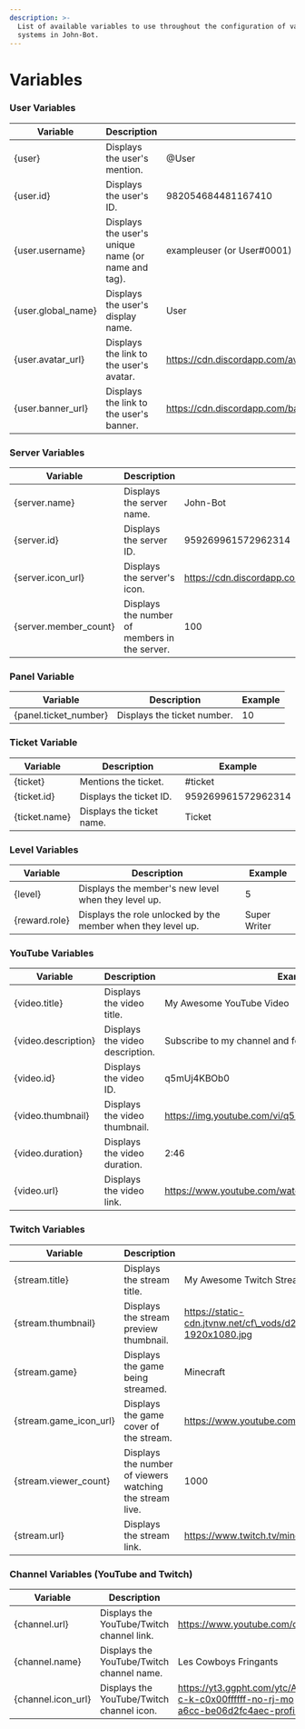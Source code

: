 ```yaml
---
description: >-
  List of available variables to use throughout the configuration of various
  systems in John-Bot.
---
```


# Variables

### User Variables

| Variable            | Description                                        | Example                                                                                     |
| ------------------- | -------------------------------------------------- | ------------------------------------------------------------------------------------------- |
| {user}              | Displays the user's mention.                       | @User                                                                                       |
| {user.id}           | Displays the user's ID.                            | 982054684481167410                                                                          |
| {user.username}     | Displays the user's unique name (or name and tag). | exampleuser (or User#0001)                                                                  |
| {user.global\_name} | Displays the user's display name.                  | User                                                                                        |
| {user.avatar\_url}  | Displays the link to the user's avatar.            | https://cdn.discordapp.com/avatars/958547309728256081/c83207e3ef95fb6c9198562d0d04714f.webp |
| {user.banner\_url}  | Displays the link to the user's banner.            | https://cdn.discordapp.com/banners/958547309728256081/ebdcb6a0f0d8340a4c93549cc0925f9a.webp |

### Server Variables

| Variable               | Description                                   | Example                                                                                   |
| ---------------------- | --------------------------------------------- | ----------------------------------------------------------------------------------------- |
| {server.name}          | Displays the server name.                     | John-Bot                                                                                  |
| {server.id}            | Displays the server ID.                       | 959269961572962314                                                                        |
| {server.icon\_url}     | Displays the server's icon.                   | https://cdn.discordapp.com/icons/959269961572962314/01f8699526e02fd34266e07835bd1de5.webp |
| {server.member\_count} | Displays the number of members in the server. | 100                                                                                       |

### Panel Variable

| Variable               | Description                 | Example |
| ---------------------- | --------------------------- | ------- |
| {panel.ticket\_number} | Displays the ticket number. | 10      |

### Ticket Variable

| Variable      | Description               | Example            |
| ------------- | ------------------------- | ------------------ |
| {ticket}      | Mentions the ticket.      | #ticket            |
| {ticket.id}   | Displays the ticket ID.   | 959269961572962314 |
| {ticket.name} | Displays the ticket name. | Ticket             |

### Level Variables

| Variable      | Description                                                  | Example      |
| ------------- | ------------------------------------------------------------ | ------------ |
| {level}       | Displays the member's new level when they level up.          | 5            |
| {reward.role} | Displays the role unlocked by the member when they level up. | Super Writer |

### YouTube Variables

| Variable            | Description                     | Example                                                  |
| ------------------- | ------------------------------- | -------------------------------------------------------- |
| {video.title}       | Displays the video title.       | My Awesome YouTube Video                                 |
| {video.description} | Displays the video description. | Subscribe to my channel and follow me on social media!   |
| {video.id}          | Displays the video ID.          | q5mUj4KBOb0                                              |
| {video.thumbnail}   | Displays the video thumbnail.   | https://img.youtube.com/vi/q5mUj4KBOb0/maxresdefault.jpg |
| {video.duration}    | Displays the video duration.    | 2:46                                                     |
| {video.url}         | Displays the video link.        | https://www.youtube.com/watch?v=q5mUj4KBOb0              |

### Twitch Variables

| Variable                 | Description                                              | Example                                                                                                                                  |
| ------------------------ | -------------------------------------------------------- | ---------------------------------------------------------------------------------------------------------------------------------------- |
| {stream.title}           | Displays the stream title.                               | My Awesome Twitch Stream                                                                                                                 |
| {stream.thumbnail}       | Displays the stream preview thumbnail.                   | https://static-cdn.jtvnw.net/cf\_vods/d2nvs31859zcd8/7598d62e16e0c582f970\_minecraft\_42915955291\_1697387135/thumb/thumb0-1920x1080.jpg |
| {stream.game}            | Displays the game being streamed.                        | Minecraft                                                                                                                                |
| {stream.game\_icon\_url} | Displays the game cover of the stream.                   | https://www.youtube.com/watch?v=q5mUj4KBOb0                                                                                              |
| {stream.viewer\_count}   | Displays the number of viewers watching the stream live. | 1000                                                                                                                                     |
| {stream.url}             | Displays the stream link.                                | https://www.twitch.tv/minecraft                                                                                                          |

### Channel Variables (YouTube and Twitch)

| Variable            | Description                               | Example                                                                                                                                                                                                                                |
| ------------------- | ----------------------------------------- | -------------------------------------------------------------------------------------------------------------------------------------------------------------------------------------------------------------------------------------- |
| {channel.url}       | Displays the YouTube/Twitch channel link. | https://www.youtube.com/channel/UCZuEgzPq-NvOpd9NO0BGV5Q **OR** https://www.twitch.tv/minecraft                                                                                                                                        |
| {channel.name}      | Displays the YouTube/Twitch channel name. | Les Cowboys Fringants                                                                                                                                                                                                                  |
| {channel.icon\_url} | Displays the YouTube/Twitch channel icon. | https://yt3.ggpht.com/ytc/AIdro\_kW\_w6T3kawT7TZh99MUbevUopZLNhe\_5Mxag3RwTOg8mE=s800-c-k-c0x00ffffff-no-rj-mo **OR** https://static-cdn.jtvnw.net/jtv\_user\_pictures/c6284d38-5148-424b-a6cc-be06d2fc4aec-profile\_image-300x300.png |
